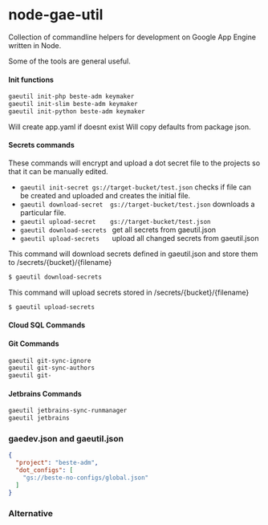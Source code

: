 # node-gae-util
Collection of commandline helpers for development on Google App Engine 
written in Node.

Some of the tools are general useful.


#### Init functions

```bash
gaeutil init-php beste-adm keymaker
gaeutil init-slim beste-adm keymaker
gaeutil init-python beste-adm keymaker
```

Will create app.yaml if doesnt exist
Will copy defaults from package json.


#### Secrets commands
These commands will encrypt and upload a dot secret file to the
projects so that it can be manually edited.

* `gaeutil init-secret gs://target-bucket/test.json` checks if file
can be created and uploaded and creates the initial file.
* `gaeutil download-secret 	gs://target-bucket/test.json` downloads a
particular file.
* `gaeutil upload-secret 	gs://target-bucket/test.json`
* `gaeutil download-secrets ` get all secrets from gaeutil.json
* `gaeutil upload-secrets   ` upload all changed secrets from gaeutil.json



This command will download secrets defined in gaeutil.json and store
them to /secrets/{bucket}/{filename}
```bash
$ gaeutil download-secrets
```

This command will upload secrets stored in /secrets/{bucket}/{filename}
```bash
$ gaeutil upload-secrets
```


#### Cloud SQL Commands

#### Git Commands
```bash
gaeutil git-sync-ignore
gaeutil git-sync-authors
gaeutil git-
```


#### Jetbrains Commands
```bash
gaeutil jetbrains-sync-runmanager
gaeutil jetbrains
```


### gaedev.json and gaeutil.json
```json
{
  "project": "beste-adm",
  "dot_configs": [
    "gs://beste-no-configs/global.json"
  ]
}
```


### Alternative



